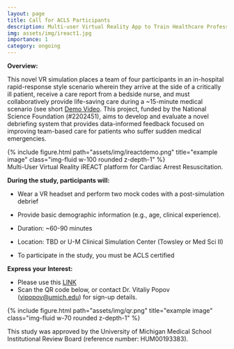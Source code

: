 ```yaml
---
layout: page
title: Call for ACLS Participants
description: Multi-user Virtual Reality App to Train Healthcare Professionals for In-Hospital Cardiac Arrest Care
img: assets/img/ireact1.jpg
importance: 1
category: ongoing
---
```

<b>Overview:</b>

This novel VR simulation places a team of four participants in an in-hospital rapid-response style scenario wherein they arrive at the side of a critically ill patient, receive a care report from a bedside nurse, and must collaboratively provide life-saving care during a ~15-minute medical scenario (see short [Demo Video](https://www.youtube.com/watch?v=MjvD4-dS1CI). This project, funded by the National Science Foundation (#2202451), aims to develop and evaluate a novel debriefing system that provides data-informed feedback focused on improving team-based care for patients who suffer sudden medical emergencies.

<div>
    {% include figure.html path="assets/img/ireactdemo.png" title="example image" class="img-fluid w-100 rounded z-depth-1" %}
</div>
<div class="caption">
    Multi-User Virtual Reality iREACT platform for Cardiac Arrest Resuscitation.
</div>

<b>During the study, participants will:</b>

- Wear a VR headset and perform two mock codes with a post-simulation debrief
- Provide basic demographic information (e.g., age, clinical experience).

- Duration: ~60-90 minutes
- Location: TBD or U-M Clinical Simulation Center (Towsley or Med Sci II)
- To participate in the study, you must be ACLS certified

<b>Express your Interest:</b>

- Please use this [LINK](https://forms.gle/HEvWpJYWUjBqDFD5A)
- Scan the QR code below, or contact Dr. Vitaliy Popov (vipopov@umich.edu) for sign-up details.

<div>
    {% include figure.html path="assets/img/qr.png" title="example image" class="img-fluid w-70 rounded z-depth-1" %}
</div>

This study was approved by the University of Michigan Medical School Institutional Review Board (reference number: HUM00193383).
